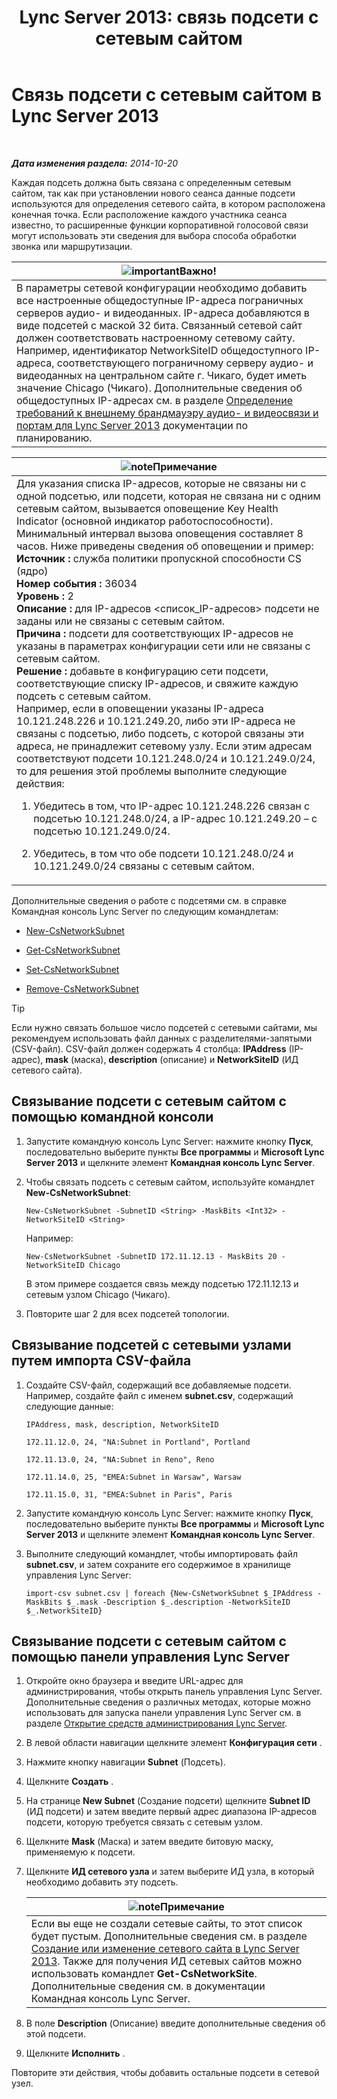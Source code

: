 ﻿---
title: 'Lync Server 2013: связь подсети с сетевым сайтом'
TOCTitle: Связь подсети с сетевым сайтом
ms:assetid: aa69e3ac-542a-4ba1-9582-2e6bee29f633
ms:mtpsurl: https://technet.microsoft.com/ru-ru/library/Gg412804(v=OCS.15)
ms:contentKeyID: 49310803
ms.date: 05/19/2016
mtps_version: v=OCS.15
ms.translationtype: HT
---

# Связь подсети с сетевым сайтом в Lync Server 2013

 

_**Дата изменения раздела:** 2014-10-20_

Каждая подсеть должна быть связана с определенным сетевым сайтом, так как при установлении нового сеанса данные подсети используются для определения сетевого сайта, в котором расположена конечная точка. Если расположение каждого участника сеанса известно, то расширенные функции корпоративной голосовой связи могут использовать эти сведения для выбора способа обработки звонка или маршрутизации.

<table>
<thead>
<tr class="header">
<th><img src="images/JJ618369.important(OCS.15).gif" title="important" alt="important" />Важно!</th>
</tr>
</thead>
<tbody>
<tr class="odd">
<td>В параметры сетевой конфигурации необходимо добавить все настроенные общедоступные IP-адреса пограничных серверов аудио- и видеоданных. IP-адреса добавляются в виде подсетей с маской 32 бита. Связанный сетевой сайт должен соответствовать настроенному сетевому сайту. Например, идентификатор NetworkSiteID общедоступного IP-адреса, соответствующего пограничному серверу аудио- и видеоданных на центральном сайте г. Чикаго, будет иметь значение Chicago (Чикаго). Дополнительные сведения об общедоступных IP-адресах см. в разделе <a href="lync-server-2013-determine-external-a-v-firewall-and-port-requirements.md">Определение требований к внешнему брандмауэру аудио- и видеосвязи и портам для Lync Server 2013</a> документации по планированию.</td>
</tr>
</tbody>
</table>


<table>
<colgroup>
<col style="width: 100%" />
</colgroup>
<thead>
<tr class="header">
<th><img src="images/Gg398412.note(OCS.15).gif" title="note" alt="note" />Примечание</th>
</tr>
</thead>
<tbody>
<tr class="odd">
<td>Для указания списка IP-адресов, которые не связаны ни с одной подсетью, или подсети, которая не связана ни с одним сетевым сайтом, вызывается оповещение Key Health Indicator (основной индикатор работоспособности). Минимальный интервал вызова оповещения составляет 8 часов. Ниже приведены сведения об оповещении и пример:<br />
<strong>Источник :</strong> служба политики пропускной способности CS (ядро)<br />
<strong>Номер события :</strong> 36034<br />
<strong>Уровень :</strong> 2<br />
<strong>Описание :</strong> для IP-адресов &lt;список_IP-адресов&gt; подсети не заданы или не связаны с сетевым сайтом.<br />
<strong>Причина :</strong> подсети для соответствующих IP-адресов не указаны в параметрах конфигурации сети или не связаны с сетевым сайтом.<br />
<strong>Решение :</strong> добавьте в конфигурацию сети подсети, соответствующие списку IP-адресов, и свяжите каждую подсеть с сетевым сайтом.<br />
Например, если в оповещении указаны IP-адреса 10.121.248.226 и 10.121.249.20, либо эти IP-адреса не связаны с подсетью, либо подсеть, с которой связаны эти адреса, не принадлежит сетевому узлу. Если этим адресам соответствуют подсети 10.121.248.0/24 и 10.121.249.0/24, то для решения этой проблемы выполните следующие действия:
<ol>
<li><p>Убедитесь в том, что IP-адрес 10.121.248.226 связан с подсетью 10.121.248.0/24, а IP-адрес 10.121.249.20 – с подсетью 10.121.249.0/24.</p></li>
<li><p>Убедитесь, в том что обе подсети 10.121.248.0/24 и 10.121.249.0/24 связаны с сетевым сайтом.</p></li>
</ol></td>
</tr>
</tbody>
</table>


Дополнительные сведения о работе с подсетями см. в справке Командная консоль Lync Server по следующим командлетам:

  - [New-CsNetworkSubnet](https://docs.microsoft.com/en-us/powershell/module/skype/New-CsNetworkSubnet)

  - [Get-CsNetworkSubnet](https://docs.microsoft.com/en-us/powershell/module/skype/Get-CsNetworkSubnet)

  - [Set-CsNetworkSubnet](https://docs.microsoft.com/en-us/powershell/module/skype/Set-CsNetworkSubnet)

  - [Remove-CsNetworkSubnet](https://docs.microsoft.com/en-us/powershell/module/skype/Remove-CsNetworkSubnet)


> [!TIP]
> Если нужно связать большое число подсетей с сетевыми сайтами, мы рекомендуем использовать файл данных с разделителями-запятыми (CSV-файл). CSV-файл должен содержать 4 столбца: <STRONG>IPAddress</STRONG> (IP-адрес), <STRONG>mask</STRONG> (маска), <STRONG>description</STRONG> (описание) и <STRONG>NetworkSiteID</STRONG> (ИД сетевого сайта).



## Связывание подсети с сетевым сайтом с помощью командной консоли

1.  Запустите командную консоль Lync Server: нажмите кнопку **Пуск**, последовательно выберите пункты **Все программы** и **Microsoft Lync Server 2013** и щелкните элемент **Командная консоль Lync Server**.

2.  Чтобы связать подсеть с сетевым сайтом, используйте командлет **New-CsNetworkSubnet**:
    
        New-CsNetworkSubnet -SubnetID <String> -MaskBits <Int32> -NetworkSiteID <String>
    
    Например:
    
        New-CsNetworkSubnet -SubnetID 172.11.12.13 - MaskBits 20 -NetworkSiteID Chicago
    
    В этом примере создается связь между подсетью 172.11.12.13 и сетевым узлом Chicago (Чикаго).

3.  Повторите шаг 2 для всех подсетей топологии.

## Связывание подсетей с сетевыми узлами путем импорта CSV-файла

1.  Создайте CSV-файл, содержащий все добавляемые подсети. Например, создайте файл с именем **subnet.csv**, содержащий следующие данные:
    
    `IPAddress, mask, description, NetworkSiteID`
    
    `172.11.12.0, 24, "NA:Subnet in Portland", Portland`
    
    `172.11.13.0, 24, "NA:Subnet in Reno", Reno`
    
    `172.11.14.0, 25, "EMEA:Subnet in Warsaw", Warsaw`
    
    `172.11.15.0, 31, "EMEA:Subnet in Paris", Paris`

2.  Запустите командную консоль Lync Server: нажмите кнопку **Пуск**, последовательно выберите пункты **Все программы** и **Microsoft Lync Server 2013** и щелкните элемент **Командная консоль Lync Server**.

3.  Выполните следующий командлет, чтобы импортировать файл **subnet.csv**, и затем сохраните его содержимое в хранилище управления Lync Server:
    
        import-csv subnet.csv | foreach {New-CsNetworkSubnet $_IPAddress -MaskBits $_.mask -Description $_.description -NetworkSiteID $_.NetworkSiteID}

## Связывание подсети с сетевым сайтом с помощью панели управления Lync Server

1.  Откройте окно браузера и введите URL-адрес для администрирования, чтобы открыть панель управления Lync Server. Дополнительные сведения о различных методах, которые можно использовать для запуска панели управления Lync Server см. в разделе [Открытие средств администрирования Lync Server](lync-server-2013-open-lync-server-administrative-tools.md).

2.  В левой области навигации щелкните элемент **Конфигурация сети** .

3.  Нажмите кнопку навигации **Subnet** (Подсеть).

4.  Щелкните **Создать** .

5.  На странице **New Subnet** (Создание подсети) щелкните **Subnet ID** (ИД подсети) и затем введите первый адрес диапазона IP-адресов подсети, которую требуется связать с сетевым узлом.

6.  Щелкните **Mask** (Маска) и затем введите битовую маску, применяемую к подсети.

7.  Щелкните **ИД сетевого узла** и затем выберите ИД узла, в который необходимо добавить эту подсеть.
    
    <table>
    <thead>
    <tr class="header">
    <th><img src="images/Gg398412.note(OCS.15).gif" title="note" alt="note" />Примечание</th>
    </tr>
    </thead>
    <tbody>
    <tr class="odd">
    <td>Если вы еще не создали сетевые сайты, то этот список будет пустым. Дополнительные сведения см. в разделе <a href="lync-server-2013-create-or-modify-a-network-site.md">Создание или изменение сетевого сайта в Lync Server 2013</a>. Также для получения ИД сетевых сайтов можно использовать командлет <strong>Get-CsNetworkSite</strong>. Дополнительные сведения см. в документации Командная консоль Lync Server.</td>
    </tr>
    </tbody>
    </table>


8.  В поле **Description** (Описание) введите дополнительные сведения об этой подсети.

9.  Щелкните **Исполнить** .

Повторите эти действия, чтобы добавить остальные подсети в сетевой узел.

